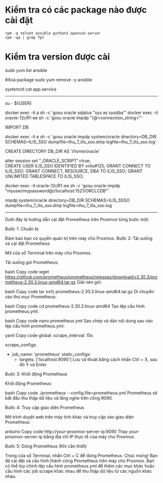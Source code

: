 # Kiểm tra có các package  nào được cài đặt

```
rpm -q telnet ansible python3 openssh-server
rpm -qa | grep fpt
```

# Kiểm tra version được cài 
sudo yum list ansible

#Xoá package
sudo yum remove -y ansible


 systemctl cat app.service

 ---
 su - ${USER}

 docker exec -it a sh -c 'gosu oracle sqlplus "sys as sysdba"'
docker exec -it oracle-12cR1-ee sh -c 'gosu oracle impdp "<username>/<password>@<connection_string>"'


IMPORT DB

docker exec -it  e sh -c 'gosu oracle impdp system/oracle directory=DB_DIR SCHEMAS=ILIS_SSO dumpfile=thu_7_ilis_sso.dmp logfile=thu_7_ilis_sso.log'

CREATE DIRECTORY DB_DIR AS '/home/oracle'

alter session set "_ORACLE_SCRIPT"=true;  
CREATE USER ILIS_SSO IDENTIFIED BY vnlis#125;
GRANT CONNECT TO ILIS_SSO;
GRANT CONNECT, RESOURCE, DBA TO ILIS_SSO;
GRANT UNLIMITED TABLESPACE TO ILIS_SSO;

docker exec -it oracle-12cR1-ee sh -c 'gosu oracle impdp "myuser/mypassword@//localhost:1521/ORCLCDB"'

impdp system/oracle directory=DB_DIR SCHEMAS=ILIS_SSSO dumpfile=thu_7_ilis_sso.dmp logfile=thu_7_ilis_sso.log

---

Dưới đây là hướng dẫn cài đặt Prometheus trên Proxmox từng bước một:

Bước 1: Chuẩn bị

Đảm bảo bạn có quyền quản trị trên máy chủ Proxmox.
Bước 2: Tải xuống và cài đặt Prometheus

Mở cửa sổ Terminal trên máy chủ Proxmox.

Tải xuống gói Prometheus:

bash
Copy code
wget https://github.com/prometheus/prometheus/releases/download/v2.30.3/prometheus-2.30.3.linux-amd64.tar.gz
Giải nén gói:

bash
Copy code
tar xvfz prometheus-2.30.3.linux-amd64.tar.gz
Di chuyển vào thư mục Prometheus:

bash
Copy code
cd prometheus-2.30.3.linux-amd64
Tạo tệp cấu hình prometheus.yml:

bash
Copy code
nano prometheus.yml
Sao chép và dán nội dung sau vào tệp cấu hình prometheus.yml:

yaml
Copy code
global:
  scrape_interval: 15s

scrape_configs:
  - job_name: 'prometheus'
    static_configs:
      - targets: ['localhost:9090']
Lưu và thoát bằng cách nhấn Ctrl + X, sau đó Y và Enter.

Bước 3: Khởi động Prometheus

Khởi động Prometheus:

bash
Copy code
./prometheus --config.file=prometheus.yml
Prometheus sẽ bắt đầu thu thập dữ liệu và lắng nghe trên cổng 9090.

Bước 4: Truy cập giao diện Prometheus

Mở trình duyệt web trên máy tính khác và truy cập vào giao diện Prometheus:

arduino
Copy code
http://your-proxmox-server-ip:9090
Thay your-proxmox-server-ip bằng địa chỉ IP thực tế của máy chủ Proxmox.

Bước 5: Dừng Prometheus (Khi cần thiết)

Trong cửa sổ Terminal, nhấn Ctrl + C để dừng Prometheus.
Chúc mừng! Bạn đã cài đặt và cấu hình thành công Prometheus trên máy chủ Proxmox. Bạn có thể tùy chỉnh tệp cấu hình prometheus.yml để thêm các mục khác hoặc cấu hình các job scrape khác nhau để thu thập dữ liệu từ các nguồn khác nhau.


